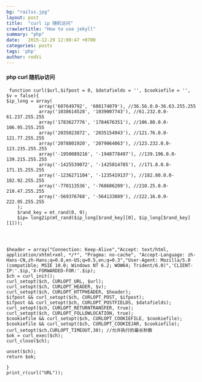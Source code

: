 ```yaml
---
bg: "railss.jpg"
layout: post
title:  "curl ip 随机访问"
crawlertitle: "How to use jekyll"
summary: "php"
date:   2015-12-29 12:00:47 +0700
categories: posts
tags: 'php'
author: redVi
---
```


#### php curl 随机ip访问

	 function curl($url,$ifpost = 0, $datafields = '', $cookiefile = '', $v = false){
	$ip_long = array(
	            array('607649792', '608174079'), //36.56.0.0-36.63.255.255
	            array('1038614528', '1039007743'), //61.232.0.0-61.237.255.255
	            array('1783627776', '1784676351'), //106.80.0.0-106.95.255.255
	            array('2035023872', '2035154943'), //121.76.0.0-121.77.255.255
	            array('2078801920', '2079064063'), //123.232.0.0-123.235.255.255
	            array('-1950089216', '-1948778497'), //139.196.0.0-139.215.255.255
	            array('-1425539072', '-1425014785'), //171.8.0.0-171.15.255.255
	            array('-1236271104', '-1235419137'), //182.80.0.0-182.92.255.255
	            array('-770113536', '-768606209'), //210.25.0.0-210.47.255.255
	            array('-569376768', '-564133889'), //222.16.0.0-222.95.255.255
	    );
	    $rand_key = mt_rand(0, 9);
	    $ip= long2ip(mt_rand($ip_long[$rand_key][0], $ip_long[$rand_key][1]));




	$header = array("Connection: Keep-Alive","Accept: text/html, application/xhtml+xml, */*", "Pragma: no-cache", "Accept-Language: zh-Hans-CN,zh-Hans;q=0.8,en-US;q=0.5,en;q=0.3","User-Agent: Mozilla/5.0 (compatible; MSIE 10.0; Windows NT 6.2; WOW64; Trident/6.0)",'CLIENT-IP:'.$ip,'X-FORWARDED-FOR:'.$ip); 
	$ch = curl_init(); 
	curl_setopt($ch, CURLOPT_URL, $url); 
	curl_setopt($ch, CURLOPT_HEADER, $v); 
	curl_setopt($ch, CURLOPT_HTTPHEADER, $header); 
	$ifpost && curl_setopt($ch, CURLOPT_POST, $ifpost); 
	$ifpost && curl_setopt($ch, CURLOPT_POSTFIELDS, $datafields); 
	curl_setopt($ch, CURLOPT_RETURNTRANSFER, true); 
	curl_setopt($ch, CURLOPT_FOLLOWLOCATION, true); 
	$cookiefile && curl_setopt($ch, CURLOPT_COOKIEFILE, $cookiefile); 
	$cookiefile && curl_setopt($ch, CURLOPT_COOKIEJAR, $cookiefile); 
	curl_setopt($ch,CURLOPT_TIMEOUT,30); //允许执行的最长秒数
	$ok = curl_exec($ch); 
	curl_close($ch); 

	unset($ch);
	return $ok;

	}
	print_r(curl("URL")); 